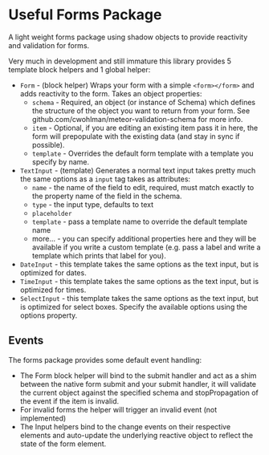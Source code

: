 Useful Forms Package
===================

A light weight forms package using shadow objects to provide reactivity and validation for forms.

Very much in development and still immature this library provides 5 template block helpers and 1 global helper:
- `Form` - (block helper) Wraps your form with a simple `<form></form>` and adds reactivity to the form. Takes an object properties:
	- `schema` - Required, an object (or instance of Schema) which defines the structure of the object you want to return from your form. See github.com/cwohlman/meteor-validation-schema for more info.
	- `item` - Optional, if you are editing an existing item pass it in here, the form will prepopulate with the existing data (and stay in sync if possible).
	- `template` - Overrides the default form template with a template you specify by name.
- `TextInput` - (template) Generates a normal text input takes pretty much the same options as a `input` tag takes as attributes:
	- `name` - the name of the field to edit, required, must match exactly to the property name of the field in the schema.
	- `type` - the input type, defaults to text
	- `placeholder`
	- `template` - pass a template name to override the default template name
	- more... - you can specify additional properties here and they will be available if you write a custom template (e.g. pass a label and write a template which prints that label for you).
- `DateInput` - this template takes the same options as the text input, but is optimized for dates.
- `TimeInput` - this template takes the same options as the text input, but is optimized for times.
- `SelectInput` - this template takes the same options as the text input, but is optimized for select boxes. Specify the available options using the options property.
	
Events
-------------------
The forms package provides some default event handling:
- The Form block helper will bind to the submit handler and act as a shim between the native form submit and your submit handler, it will validate the current object against the specified schema and stopPropagation of the event if the item is invalid.
- For invalid forms the helper will trigger an invalid event (not implemented)
- The Input helpers bind to the change events on their respective elements and auto-update the underlying reactive object to reflect the state of the form element.
